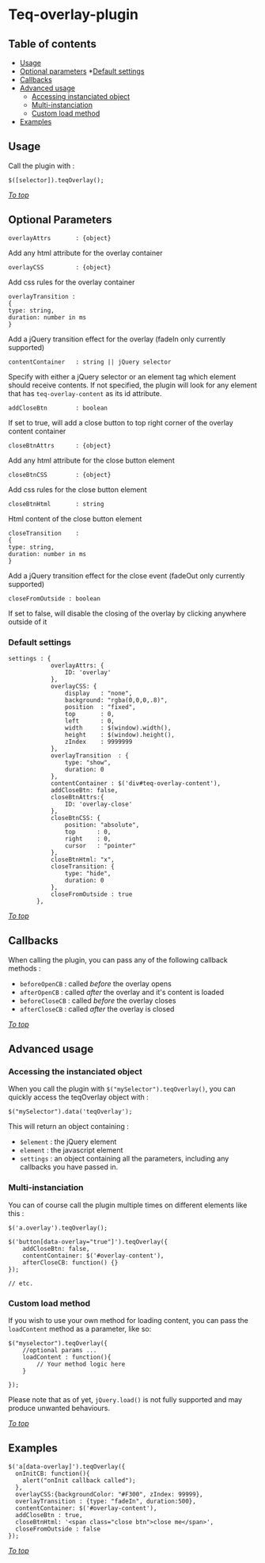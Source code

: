 Teq-overlay-plugin
==================

Table of contents
------------------

* [Usage](#usage)
* [Optional parameters](#optional-params)
	*[Default settings](#default-settings)
* [Callbacks](#callbacks)
* [Advanced usage](#advanced-usage)
	* [Accessing instanciated object](#accessing-the-instanciated-object)
	* [Multi-instanciation](#multi-instanciation)
	* [Custom load method](#custom-load-method)
* [Examples](#examples)

Usage 
------------------

Call the plugin with :

	$([selector]).teqOverlay();


[*To top*](#table-of-contents)

Optional Parameters
-------------------

	overlayAttrs       : {object}
Add any html attribute for the overlay container 

	overlayCSS         : {object}
Add css rules for the overlay container

	overlayTransition :
	{
	type: string, 
	duration: number in ms
	}
Add a jQuery transition effect for the overlay (fadeIn only currently supported)

	contentContainer   : string || jQuery selector
Specify with either a jQuery selector or an element tag which element should receive contents.
If not specified, the plugin will look for any element that has `teq-overlay-content` as its id attribute.

	addCloseBtn        : boolean
If set to true, will add a close button to top right corner of the overlay content container

	closeBtnAttrs      : {object}
Add any html attribute for the close button element

	closeBtnCSS        : {object}
Add css rules for the close button element

	closeBtnHtml       : string
Html content of the close button element

	closeTransition    : 
	{	
	type: string, 
	duration: number in ms
	}
Add a jQuery transition effect for the close event (fadeOut only currently supported)

	closeFromOutside : boolean
If set to false, will disable the closing of the overlay by clicking anywhere outside of it

### Default settings

	settings : {
				overlayAttrs: {
					ID: 'overlay'
				},
				overlayCSS: {
					display   : "none",
					background: "rgba(0,0,0,.8)",
					position  : "fixed",
					top       : 0,
					left      : 0,
					width     : $(window).width(),
					height    : $(window).height(),
					zIndex    : 9999999
				},
				overlayTransition  : {
					type: "show", 
					duration: 0
				},
				contentContainer : $('div#teq-overlay-content'),
				addCloseBtn: false,
				closeBtnAttrs:{
					ID: 'overlay-close'
				},
				closeBtnCSS: {
					position: "absolute",
					top      : 0,
					right    : 0,
					cursor   : "pointer"
				},
				closeBtnHtml: "x",
				closeTransition: {
					type: "hide",
					duration: 0
				},
				closeFromOutside : true
			},

[*To top*](#table-of-contents)

Callbacks
------------------

When calling the plugin, you can pass any of the following callback methods :

* `beforeOpenCB`  : called *before* the overlay opens
* `afterOpenCB`   : called *after* the overlay and it's content is loaded
* `beforeCloseCB` : called *before* the overlay closes
* `afterCloseCB`  : called *after* the overlay is closed

[*To top*](#table-of-contents)

Advanced usage
------------------
### Accessing the instanciated object

When you call the plugin with `$("mySelector").teqOverlay()`, you can quickly access the teqOverlay object with :

	$("mySelector").data('teqOverlay');

This will return an object containing :

* `$element` : the jQuery element
* `element`  : the javascript element 
* `settings` : an object containing all the parameters, including any callbacks you have passed in.

### Multi-instanciation

You can of course call the plugin multiple times on different elements like this :

	$('a.overlay').teqOverlay();

	$('button[data-overlay="true"]').teqOverlay({
		addCloseBtn: false,
		contentContainer: $('#overlay-content'),
		afterCloseCB: function() {}
	});

	// etc.

### Custom load method

If you wish to use your own method for loading content, you can pass the `loadContent` method as a parameter, like so:

	$("myselector").teqOverlay({
		//optional params ...
		loadContent : function(){
			// Your method logic here
		}
	       
	});

Please note that as of yet, `jQuery.load()` is not fully supported and may produce unwanted behaviours.

[*To top*](#table-of-contents)

Examples
-------------------

    $('a[data-overlay]').teqOverlay({
      onInitCB: function(){
        alert("onInit callback called");
      },
      overlayCSS:{backgroundColor: "#F300", zIndex: 99999},
      overlayTransition : {type: "fadeIn", duration:500},
      contentContainer: $('#overlay-content'),
      addCloseBtn : true,
      closeBtnHtml: '<span class="close btn">close me</span>',
      closeFromOutside : false
    });

[*To top*](#table-of-contents)

